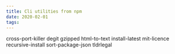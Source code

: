 ```yaml
---
title: Cli utilities from npm
date: 2020-02-01
tags:
---
```


cross-port-killer
degit
gzipped
html-to-text
install-latest
mit-licence
recursive-install
sort-package-json
tldrlegal